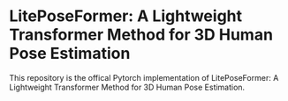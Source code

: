 # LitePoseFormer: A Lightweight Transformer Method for 3D Human Pose Estimation

This repository is the offical Pytorch implementation of LitePoseFormer: A Lightweight Transformer Method for 3D Human Pose Estimation.

